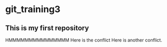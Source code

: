 # git_training3
## This is my first repository
HMMMMMMMMMMMMMMM
Here is the conflict 
Here is another conflict.
